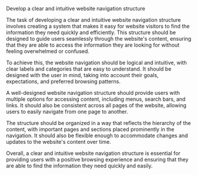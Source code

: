 Develop a clear and intuitive website navigation structure

The task of developing a clear and intuitive website navigation structure involves creating a system that makes it easy for website visitors to find the information they need quickly and efficiently. This structure should be designed to guide users seamlessly through the website's content, ensuring that they are able to access the information they are looking for without feeling overwhelmed or confused.

To achieve this, the website navigation should be logical and intuitive, with clear labels and categories that are easy to understand. It should be designed with the user in mind, taking into account their goals, expectations, and preferred browsing patterns.

A well-designed website navigation structure should provide users with multiple options for accessing content, including menus, search bars, and links. It should also be consistent across all pages of the website, allowing users to easily navigate from one page to another.

The structure should be organized in a way that reflects the hierarchy of the content, with important pages and sections placed prominently in the navigation. It should also be flexible enough to accommodate changes and updates to the website's content over time.

Overall, a clear and intuitive website navigation structure is essential for providing users with a positive browsing experience and ensuring that they are able to find the information they need quickly and easily.